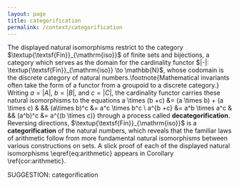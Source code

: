 ```yaml
---
layout: page
title: categorification
permalink: /context/categorification
---
```

The displayed natural isomorphisms restrict to the category $\textup{\textsf{Fin}}_{\mathrm{iso}}$ of finite sets and bijections, a category which serves as the domain for the cardinality functor $|-|: \textup{\textsf{Fin}}_{\mathrm{iso}} \to \mathbb{N}$, whose codomain is the discrete category of natural numbers.\footnote{Mathematical invariants often take the form of a functor from a groupoid to a discrete category.} Writing $a=|A|$, $b=|B|$, and $c=|C|$, the cardinality functor carries these natural isomorphisms to the equations
 a \times (b +c) &= (a \times b) + (a \times c) & && (a\times b)^c &= a^c \times b^c \\ a^{b +c} &= a^b \times a^c & &&  (a^b)^c &= a^{(b \times c)}
 through a process called **decategorification**. Reversing directions, $\textup{\textsf{Fin}}_{\mathrm{iso}}$ is a **categorification** of the natural numbers, which reveals that the familiar laws of arithmetic follow from more fundamental natural isomorphisms between various constructions on sets. A slick proof of each of the displayed natural isomorphisms \eqref{eq:arithmetic} appears in Corollary \ref{cor:arithmetic}.


SUGGESTION: categorification
